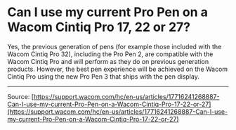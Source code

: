 # Can I use my current Pro Pen on a Wacom Cintiq Pro 17, 22 or 27?

Yes, the previous generation of pens (for example those included with the Wacom Cintiq Pro 32), including the Pro Pen 2, are compatible with the Wacom Cintiq Pro and will perform as they do on previous generation products. However, the best pen experience will be achieved on the Wacom Cintiq Pro using the new Pro Pen 3 that ships with the pen display.

---
Source: [https://support.wacom.com/hc/en-us/articles/17716241268887-Can-I-use-my-current-Pro-Pen-on-a-Wacom-Cintiq-Pro-17-22-or-27](https://support.wacom.com/hc/en-us/articles/17716241268887-Can-I-use-my-current-Pro-Pen-on-a-Wacom-Cintiq-Pro-17-22-or-27)
